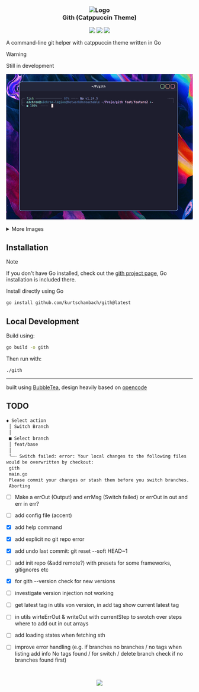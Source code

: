 <h3 align="center">
	<img src="https://raw.githubusercontent.com/catppuccin/catppuccin/main/assets/logos/exports/1544x1544_circle.png" width="100" alt="Logo"/><br/>
	Gith (Catppuccin Theme)
</h3>

<p align="center">
	<a href="https://github.com/kurtschambach/gith/releases/latest"><img src="https://img.shields.io/github/v/release/kurtschambach/gith?colorA=363a4f&colorB=b7bdf8&style=for-the-badge"></a>
	<a href="https://github.com/kurtschambach/gith/issues"><img src="https://img.shields.io/github/issues/kurtschambach/gith?colorA=363a4f&colorB=f5a97f&style=for-the-badge"></a>
	<img src="https://img.shields.io/github/check-runs/kurtschambach/gith/main?colorA=363a4f&colorB=a6da95&style=for-the-badge">
</p>

A command-line git helper with catppuccin theme written in Go

> [!WARNING]
> Still in development

![](/assets/peek-usage-preview.gif)

<details>
<summary>More Images</summary>

![](/assets/preview-actions.png)
![](/assets/preview-tags.png)
![](/assets/preview-status.png)

</details>

## Installation

> [!NOTE]
> If you don't have Go installed, check out the [gith project page](https://a3chron.vercel.app/projects/gith),
> Go installation is included there.

Install directly using Go

```bash
go install github.com/kurtschambach/gith@latest
```

## Local Development

Build using:

```bash
go build -o gith
```

Then run with:

```bash
./gith
```

---

built using [BubbleTea](https://github.com/charmbracelet/bubbletea), design heavily based on [opencode](https://github.com/opencode-ai/opencode)

## TODO

```
◆ Select action
 │ Switch Branch
 │
 ■ Select branch
 │ feat/base
 │
 ╰─╌ Switch failed: error: Your local changes to the following files would be overwritten by checkout:
 gith
 main.go
 Please commit your changes or stash them before you switch branches.
 Aborting
```

- [ ] Make a errOut (Output) and errMsg (Switch failed) or errOut in out and err in err?

- [ ] add config file (accent)

- [x] add help command

- [x] add explicit no git repo error

- [x] add undo last commit: git reset --soft HEAD~1

- [ ] add init repo (&add remote?) with presets for some frameworks, gitignores etc

- [x] for gith --version check for new versions

- [ ] investigate version injection not working

- [ ] get latest tag in utils von version, in add tag show current latest tag

- [ ] in utils wirteErrOut & writeOut with currentStep to swotch over steps where to add out in out arrays

- [ ] add loading states when fetching sth

- [ ] improve error handling (e.g. if branches no branches / no tags when listing add info No tags found / for switch / delete branch check if no branches found first)

<br />

<p align="center">
 <a href="https://github.com/kurtschambach/gith/LICENSE"><img src="https://img.shields.io/github/license/kurtschambach/gith?colorA=363a4f&colorB=b7bdf8&style=for-the-badge"></a>
</p>
